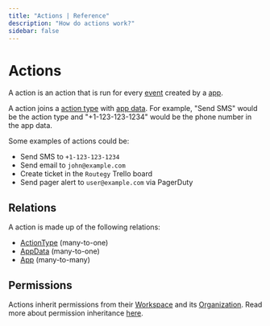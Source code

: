 ```yaml
---
title: "Actions | Reference"
description: "How do actions work?"
sidebar: false
---
```


# Actions

A action is an action that is run for every [event](/reference/events/) created by a [app](/reference/apps/).

A action joins a [action type](/reference/action-types/) with [app data](/reference/app-data/). For example, "Send SMS" would be the action type and "+1-123-123-1234" would be the phone number in the app data.

Some examples of actions could be:

* Send SMS to `+1-123-123-1234`
* Send email to `john@example.com`
* Create ticket in the `Routegy` Trello board
* Send pager alert to `user@example.com` via PagerDuty

## Relations

A action is made up of the following relations:

* [ActionType](/reference/action-types/) (many-to-one)
* [AppData](/reference/app-data/) (many-to-one)
* [App](/reference/apps/) (many-to-many)

## Permissions

Actions inherit permissions from their [Workspace](/reference/workspaces/) and its [Organization](/reference/organizations/). Read more about permission inheritance [here](/reference/permissions/).
